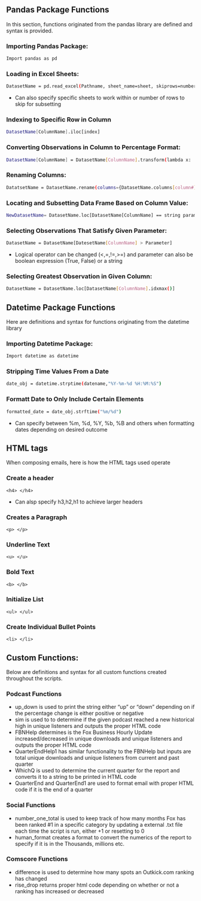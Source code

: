 ## Pandas Package Functions
In this section, functions originated from the pandas library are defined and syntax is provided.

### Importing Pandas Package:
```bash
Import pandas as pd
```

### Loading in Excel Sheets:
```bash
DatasetName = pd.read_excel(Pathname, sheet_name=sheet, skiprows=number)
```
- Can also specify specific sheets to work within or number of rows to skip for subsetting 

### Indexing to Specific Row in Column
```bash
DatasetName[ColumnName].iloc[index]
```

### Converting Observations in Column to Percentage Format:
```bash
DatasetName[ColumnName] = DatasetName[ColumnName].transform(lambda x: '{:,.2%}'.format(x))
```

### Renaming Columns:
```bash
DatatsetName = DatasetName.rename(columns={DatasetName.columns[column#]: NewName})
```

### Locating and Subsetting Data Frame Based on Column Value:
```bash
NewDatasetName= DatasetName.loc[DatasetName[ColumnName] == string parameter]
```

### Selecting Observations That Satisfy Given Parameter:
```bash
DatasetName = DatasetName[DatesetName[ColumnName] > Parameter]
```
- Logical operator can be changed (<,=,!=,>=) and parameter can also be boolean expression (True, False) or a string

### Selecting Greatest Observation in Given Column:
```bash
DatasetName = DatasetName.loc[DatasetName[ColumnName].idxmax()]
```


## Datetime Package Functions
Here are definitions and syntax for functions originating from the datetime library

### Importing Datetime Package:
```bash
Import datetime as datetime
```

### Stripping Time Values From a Date
```bash
date_obj = datetime.strptime(datename,"%Y-%m-%d %H:%M:%S")
```

### Formatt Date to Only Include Certain Elements
```bash
formatted_date = date_obj.strftime("%m/%d")
```
- Can specify between %m, %d, %Y, %b, %B and others when formatting dates depending on desired outcome


## HTML tags
When composing emails, here is how the HTML tags used operate

### Create a header
```<h4> </h4>```
- Can alsp specify h3,h2,h1 to achieve larger headers

### Creates a Paragraph
```<p> </p>```

### Underline Text
```<u> </u>```

### Bold Text
```<b> </b>```

### Initialize List
```<ul> </ul>```

### Create Individual Bullet Points
```<li> </li>```


## Custom Functions:
Below are definitions and syntax for all custom functions created throughout the scripts.

### Podcast Functions
- up_down is used to print the string either “up” or “down” depending on if the percentage change is either positive or negative
- sim is used to to determine if the given podcast reached a new historical high in unique listeners and outputs the proper HTML code
- FBNHelp determines is the Fox Business Hourly Update increased/decreased in unique downloads and unique listeners and outputs the proper HTML code
- QuarterEndHelp1 has similar functionality to the FBNHelp but inputs are total unique downloads and unique listeners from current and past quarter
- WhichQ is used to determine the current quarter for the report and converts it to a string to be printed in HTML code
- QuarterEnd and QuarterEnd1 are used to format email with proper HTML code if it is the end of a quarter

### Social Functions
- number_one_total is used to keep track of how many months Fox has been ranked #1 in a specific category by updating a external .txt file each time the script is run, either +1 or resetting to 0
- human_format creates a format to convert the numerics of the report to specify if it is in the Thousands, millions etc.

### Comscore Functions
- difference is used to determine how many spots an Outkick.com ranking has changed
- rise_drop returns proper html code depending on whether or not a ranking has increased or decreased








